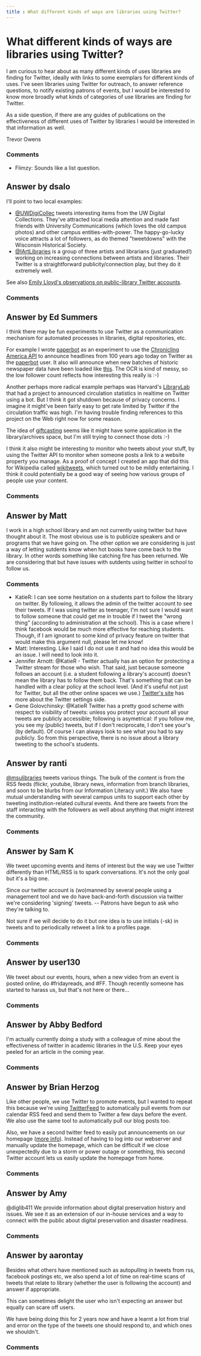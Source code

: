 ```yaml
---
title : What different kinds of ways are libraries using Twitter?
---
```

What different kinds of ways are libraries using Twitter?
=====================
I am curious to hear about as many different kinds of uses libraries are
finding for Twitter, ideally with links to some exemplars for different
kinds of uses. I've seen libraries using Twitter for outreach, to answer
reference questions, to notify existing patrons of events, but I would
be interested to know more broadly what kinds of categories of use
libraries are finding for Twitter.

As a side question, if there are any guides of publications on the
effectiveness of different uses of Twitter by libraries I would be
interested in that information as well.

Trevor Owens

### Comments ###
* Flimzy: Sounds like a list question.


Answer by dsalo
----------------
I'll point to two local examples:

-   [@UWDigiCollec](https://twitter.com/#!/uwdigicollec) tweets
    interesting items from the UW Digital Collections. They've attracted
    local media attention and made fast friends with University
    Communications (which loves the old campus photos) and other campus
    entities-with-power. The happy-go-lucky voice attracts a lot of
    followers, as do themed "tweetdowns" with the Wisconsin Historical
    Society.
-   [@IArtLibraries](https://twitter.com/#!/iartlibraries) is a group of
    three artists and librarians (just graduated!) working on increasing
    connections between artists and libraries. Their Twitter is a
    straightforward publicity/connection play, but they do it extremely
    well.

See also [Emily Lloyd's observations on public-library Twitter
accounts](http://shelfcheck.blogspot.com/2012/04/some-notes-on-tweeting-for-public.html).

### Comments ###

Answer by Ed Summers
----------------
I think there may be fun experiments to use Twitter as a communication
mechanism for automated processes in libraries, digital repositories,
etc.

For example I wrote [paperbot](http://github.com/edsu/paperbot) as an
experiment to use the [Chronicling America
API](http://chroniclingamerica.loc.gov/about/api/) to announce headlines
from 100 years ago today on Twitter as the
[paperbot](http://twitter.com/paperbot) user. It also will announce when
new batches of historic newspaper data have been loaded like
[this](https://twitter.com/paperbot/status/196531785918726144). The OCR
is kind of messy, so the low follower count reflects how interesting
this really is :-)

Another perhaps more radical example perhaps was Harvard's
[LibraryLab](http://librarylab.law.harvard.edu/) that had a project to
announced circulation statistics in realtime on Twitter using a bot. But
I think it got shutdown because of privacy concerns. I imagine it
might've been fairly easy to get rate limited by Twitter if the
circulation traffic was high. I'm having trouble finding references to
this project on the Web right now for some reason.

The idea of [giftcasting](http://www.webisteme.com/blog/?p=898) seems
like it might have some application in the library/archives space, but
I'm still trying to connect those dots :-)

I think it also might be interesting to monitor who tweets about your
stuff, by using the Twitter API to monitor when someone posts a link to
a website property you manage. As a proof of concept I created an app
that did this for Wikipedia called
[wikitweets](http://wikitweets.herokuapp.com/), which turned out to be
mildly entertaining. I think it could potentially be a good way of
seeing how various groups of people use your content.

### Comments ###

Answer by Matt
----------------
I work in a high school library and am not currently using twitter but
have thought about it. The most obvious use is to publicize speakers and
or programs that we have going on. The other option we are considering
is just a way of letting sutdents know when hot books have come back to
the library. In other words something like catching fire has been
returned. We are considering that but have issues with sutdents using
twitter in school to follow us.

### Comments ###
* KatieR: I can see some hesitation on a students part to follow the library on
twitter. By following, it allows the admin of the twitter account to see
their tweets. If I was using twitter as teenager, I'm not sure I would
want to follow someone that could get me in trouble if I tweet the
"wrong thing" (according to administration at the school). This is a
case where I think facebook would be much more effective for reaching
students. Though, if I am ignorant to some kind of privacy feature on
twitter that would make this argument null, please let me know!
* Matt: Interesting. Like I said I do not use it and had no idea this would be
an issue. I will need to look into it.
* Jennifer Arnott: @KatieR - Twitter actually has an option for protecting a Twitter stream
for those who wish. That said, just because someone follows an account
(i.e. a student following a library's account) doesn't mean the library
has to follow them back. That's something that can be handled with a
clear policy at the school level. (And it's useful not just for Twitter,
but all the other online spaces we use.) [Twitter's
site](https://support.twitter.com/articles/14016) has more about the
Twitter settings side.
* Gene Golovchinsky: @KatieR Twitter has a pretty good scheme with respect to visibility of
tweets: unless you protect your account all your tweets are publicly
accessible; following is asymetrical: if you follow me, you see my
(public) tweets, but if I don't reciprocate, I don't see your's (by
default). Of course I can always look to see what you had to say
publicly. So from this perspective, there is no issue about a library
tweeting to the school's students.

Answer by ranti
----------------
[@msulibraries](https://twitter.com/msulibraries) tweets various things.
The bulk of the content is from the RSS feeds (flickr, youtube, library
news, information from branch libraries, and soon to be blurbs from our
Information Literacy unit.) We also have mutual understanding with
several campus units to support each other by tweeting
institution-related cultural events. And there are tweets from the staff
interacting with the followers as well about anything that might
interest the community.

### Comments ###

Answer by Sam K
----------------
We tweet upcoming events and items of interest but the way we use
Twitter differently than HTML/RSS is to spark conversations. It's not
the only goal but it's a big one.

Since our twitter account is (wo)manned by several people using a
management tool and we do have back-and-forth discussion via twitter
we're considering 'signing' tweets. -- Patrons have begun to ask who
they're talking to.

Not sure if we will decide to do it but one idea is to use initials
(-sk) in tweets and to periodically retweet a link to a profiles page.

### Comments ###

Answer by user130
----------------
We tweet about our events, hours, when a new video from an event is
posted online, do \#fridayreads, and \#FF. Though recently someone has
started to harass us, but that's not here or there...

### Comments ###

Answer by Abby Bedford
----------------
I'm actually currently doing a study with a colleague of mine about the
effectiveness of twitter in academic libraries in the U.S. Keep your
eyes peeled for an article in the coming year.

### Comments ###

Answer by Brian Herzog
----------------
Like other people, we use Twitter to promote events, but I wanted to
repeat this because we're using [TwitterFeed](http://twitterfeed.com/)
to automatically pull events from our calendar RSS feed and send them to
Twitter a few days before the event. We also use the same tool to
automatically pull our blog posts too.

Also, we have a second twitter feed to easily put announcements on our
homepage ([more
info](http://www.swissarmylibrarian.net/2009/04/14/be-careful-what-you-tweet-for/)).
Instead of having to log into our webserver and manually update the
homepage, which can be difficult if we close unexpectedly due to a storm
or power outage or something, this second Twitter account lets us easily
update the homepage from home.

### Comments ###

Answer by Amy
----------------
@diglib411 We provide information about digital preservation history and
issues. We see it as an extension of our in-house services and a way to
connect with the public about digital preservation and disaster
readiness.

### Comments ###

Answer by aarontay
----------------
Besides what others have mentioned such as autopulling in tweets from
rss, facebook postings etc, we also spend a lot of time on real-time
scans of tweets that relate to library (whether the user is following
the account) and answer if appropriate.

This can sometimes delight the user who isn't expecting an answer but
equally can scare off users.

We have being doing this for 2 years now and have a learnt a lot from
trial and error on the type of the tweets one should respond to, and
which ones we shouldn't.

### Comments ###

